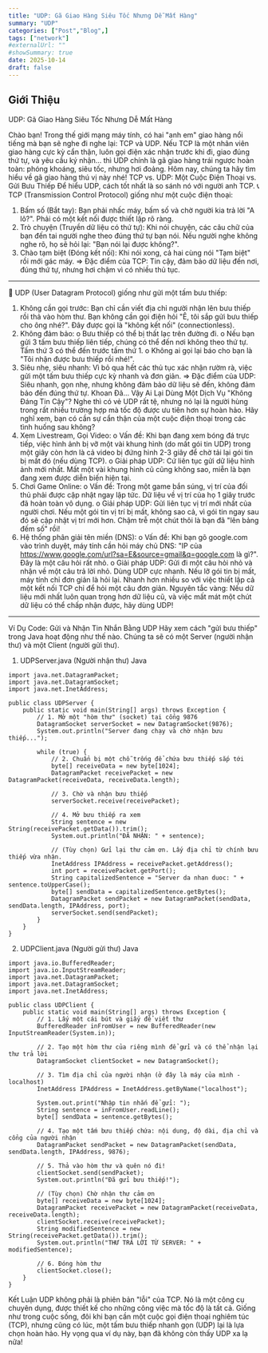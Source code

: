 ```yaml
---
title: "UDP: Gã Giao Hàng Siêu Tốc Nhưng Dễ Mất Hàng"
summary: "UDP"
categories: ["Post","Blog",]
tags: ["network"]
#externalUrl: ""
#showSummary: true
date: 2025-10-14
draft: false
---
```


## Giới Thiệu

UDP: Gã Giao Hàng Siêu Tốc Nhưng Dễ Mất Hàng

Chào bạn! Trong thế giới mạng máy tính, có hai "anh em" giao hàng nổi tiếng mà bạn sẽ nghe đi nghe lại: TCP và UDP.
Nếu TCP là một nhân viên giao hàng cực kỳ cẩn thận, luôn gọi điện xác nhận trước khi đi, giao đúng thứ tự, và yêu cầu ký nhận... thì UDP chính là gã giao hàng trái ngược hoàn toàn: phóng khoáng, siêu tốc, nhưng hơi đoảng.
Hôm nay, chúng ta hãy tìm hiểu về gã giao hàng thú vị này nhé!
TCP vs. UDP: Một Cuộc Điện Thoại vs. Gửi Bưu Thiếp
Để hiểu UDP, cách tốt nhất là so sánh nó với người anh TCP.
📞 TCP (Transmission Control Protocol) giống như một cuộc điện thoại:
1.	Bấm số (Bắt tay): Bạn phải nhấc máy, bấm số và chờ người kia trả lời "A lô?". Phải có một kết nối được thiết lập rõ ràng.
2.	Trò chuyện (Truyền dữ liệu có thứ tự): Khi nói chuyện, các câu chữ của bạn đến tai người nghe theo đúng thứ tự bạn nói. Nếu người nghe không nghe rõ, họ sẽ hỏi lại: "Bạn nói lại được không?".
3.	Chào tạm biệt (Đóng kết nối): Khi nói xong, cả hai cùng nói "Tạm biệt" rồi mới gác máy.
=> Đặc điểm của TCP: Tin cậy, đảm bảo dữ liệu đến nơi, đúng thứ tự, nhưng hơi chậm vì có nhiều thủ tục.
________________________________________
📮 UDP (User Datagram Protocol) giống như gửi một tấm bưu thiếp:
1.	Không cần gọi trước: Bạn chỉ cần viết địa chỉ người nhận lên bưu thiếp rồi thả vào hòm thư. Bạn không cần gọi điện hỏi "Ê, tôi sắp gửi bưu thiếp cho ông nhé?". Đây được gọi là "không kết nối" (connectionless).
2.	Không đảm bảo:
o	Bưu thiếp có thể bị thất lạc trên đường đi.
o	Nếu bạn gửi 3 tấm bưu thiếp liên tiếp, chúng có thể đến nơi không theo thứ tự. Tấm thứ 3 có thể đến trước tấm thứ 1.
o	Không ai gọi lại báo cho bạn là "Tôi nhận được bưu thiếp rồi nhé!".
3.	Siêu nhẹ, siêu nhanh: Vì bỏ qua hết các thủ tục xác nhận rườm rà, việc gửi một tấm bưu thiếp cực kỳ nhanh và đơn giản.
=> Đặc điểm của UDP: Siêu nhanh, gọn nhẹ, nhưng không đảm bảo dữ liệu sẽ đến, không đảm bảo đến đúng thứ tự.
Khoan Đã... Vậy Ai Lại Dùng Một Dịch Vụ "Không Đáng Tin Cậy"?
Nghe thì có vẻ UDP rất tệ, nhưng nó lại là người hùng trong rất nhiều trường hợp mà tốc độ được ưu tiên hơn sự hoàn hảo.
Hãy nghĩ xem, bạn có cần sự cẩn thận của một cuộc điện thoại trong các tình huống sau không?
1.	Xem Livestream, Gọi Video:
o	Vấn đề: Khi bạn đang xem bóng đá trực tiếp, việc hình ảnh bị vỡ một vài khung hình (do mất gói tin UDP) trong một giây còn hơn là cả video bị đứng hình 2-3 giây để chờ tải lại gói tin bị mất đó (nếu dùng TCP).
o	Giải pháp UDP: Cứ liên tục gửi dữ liệu hình ảnh mới nhất. Mất một vài khung hình cũ cũng không sao, miễn là bạn đang xem được diễn biến hiện tại.
2.	Chơi Game Online:
o	Vấn đề: Trong một game bắn súng, vị trí của đối thủ phải được cập nhật ngay lập tức. Dữ liệu về vị trí của họ 1 giây trước đã hoàn toàn vô dụng.
o	Giải pháp UDP: Gửi liên tục vị trí mới nhất của người chơi. Nếu một gói tin vị trí bị mất, không sao cả, vì gói tin ngay sau đó sẽ cập nhật vị trí mới hơn. Chậm trễ một chút thôi là bạn đã "lên bảng đếm số" rồi!
3.	Hệ thống phân giải tên miền (DNS):
o	Vấn đề: Khi bạn gõ google.com vào trình duyệt, máy tính cần hỏi máy chủ DNS: "IP của https://www.google.com/url?sa=E&source=gmail&q=google.com là gì?". Đây là một câu hỏi rất nhỏ.
o	Giải pháp UDP: Gửi đi một câu hỏi nhỏ và nhận về một câu trả lời nhỏ. Dùng UDP cực nhanh. Nếu lỡ gói tin bị mất, máy tính chỉ đơn giản là hỏi lại. Nhanh hơn nhiều so với việc thiết lập cả một kết nối TCP chỉ để hỏi một câu đơn giản.
Nguyên tắc vàng: Nếu dữ liệu mới nhất luôn quan trọng hơn dữ liệu cũ, và việc mất mát một chút dữ liệu có thể chấp nhận được, hãy dùng UDP!
________________________________________
Ví Dụ Code: Gửi và Nhận Tin Nhắn Bằng UDP
Hãy xem cách "gửi bưu thiếp" trong Java hoạt động như thế nào. Chúng ta sẽ có một Server (người nhận thư) và một Client (người gửi thư).
1. UDPServer.java (Người nhận thư)
Java
```
import java.net.DatagramPacket;
import java.net.DatagramSocket;
import java.net.InetAddress;

public class UDPServer {
    public static void main(String[] args) throws Exception {
        // 1. Mở một "hòm thư" (socket) tại cổng 9876
        DatagramSocket serverSocket = new DatagramSocket(9876);
        System.out.println("Server đang chạy và chờ nhận bưu thiếp...");

        while (true) {
            // 2. Chuẩn bị một chỗ trống để chứa bưu thiếp sắp tới
            byte[] receiveData = new byte[1024];
            DatagramPacket receivePacket = new DatagramPacket(receiveData, receiveData.length);

            // 3. Chờ và nhận bưu thiếp
            serverSocket.receive(receivePacket);

            // 4. Mở bưu thiếp ra xem
            String sentence = new String(receivePacket.getData()).trim();
            System.out.println("ĐÃ NHẬN: " + sentence);

            // (Tùy chọn) Gửi lại thư cảm ơn. Lấy địa chỉ từ chính bưu thiếp vừa nhận.
            InetAddress IPAddress = receivePacket.getAddress();
            int port = receivePacket.getPort();
            String capitalizedSentence = "Server da nhan duoc: " + sentence.toUpperCase();
            byte[] sendData = capitalizedSentence.getBytes();
            DatagramPacket sendPacket = new DatagramPacket(sendData, sendData.length, IPAddress, port);
            serverSocket.send(sendPacket);
        }
    }
}
```
2. UDPClient.java (Người gửi thư)
Java
```
import java.io.BufferedReader;
import java.io.InputStreamReader;
import java.net.DatagramPacket;
import java.net.DatagramSocket;
import java.net.InetAddress;

public class UDPClient {
    public static void main(String[] args) throws Exception {
        // 1. Lấy một cái bút và giấy để viết thư
        BufferedReader inFromUser = new BufferedReader(new InputStreamReader(System.in));
        
        // 2. Tạo một hòm thư của riêng mình để gửi và có thể nhận lại thư trả lời
        DatagramSocket clientSocket = new DatagramSocket();

        // 3. Tìm địa chỉ của người nhận (ở đây là máy của mình - localhost)
        InetAddress IPAddress = InetAddress.getByName("localhost");

        System.out.print("Nhập tin nhắn để gửi: ");
        String sentence = inFromUser.readLine();
        byte[] sendData = sentence.getBytes();

        // 4. Tạo một tấm bưu thiếp chứa: nội dung, độ dài, địa chỉ và cổng của người nhận
        DatagramPacket sendPacket = new DatagramPacket(sendData, sendData.length, IPAddress, 9876);

        // 5. Thả vào hòm thư và quên nó đi!
        clientSocket.send(sendPacket);
        System.out.println("Đã gửi bưu thiếp!");

        // (Tùy chọn) Chờ nhận thư cảm ơn
        byte[] receiveData = new byte[1024];
        DatagramPacket receivePacket = new DatagramPacket(receiveData, receiveData.length);
        clientSocket.receive(receivePacket);
        String modifiedSentence = new String(receivePacket.getData()).trim();
        System.out.println("THƯ TRẢ LỜI TỪ SERVER: " + modifiedSentence);
        
        // 6. Đóng hòm thư
        clientSocket.close();
    }
}
```
Kết Luận
UDP không phải là phiên bản "lỗi" của TCP. Nó là một công cụ chuyên dụng, được thiết kế cho những công việc mà tốc độ là tất cả. Giống như trong cuộc sống, đôi khi bạn cần một cuộc gọi điện thoại nghiêm túc (TCP), nhưng cũng có lúc, một tấm bưu thiếp nhanh gọn (UDP) lại là lựa chọn hoàn hảo.
Hy vọng qua ví dụ này, bạn đã không còn thấy UDP xa lạ nữa!
